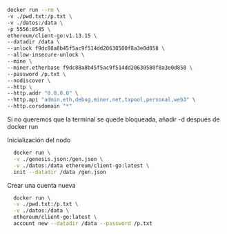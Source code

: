 ```bash
docker run --rm \
-v ./pwd.txt:/p.txt \
-v ./datos:/data \
-p 5556:8545 \
ethereum/client-go:v1.13.15 \
--datadir /data \
--unlock f9dc88a8b45f5ac9f514dd20630580f8a3e0d858 \
--allow-insecure-unlock \
--mine \
--miner.etherbase f9dc88a8b45f5ac9f514dd20630580f8a3e0d858 \
--password /p.txt \
--nodiscover \
--http \
--http.addr "0.0.0.0" \
--http.api "admin,eth,debug,miner,net,txpool,personal,web3" \
--http.corsdomain "*"
```

Si no queremos que la terminal se quede bloqueada, añadir -d después de docker run

Inicialización del nodo

```bash
  docker run \
  -v ./genesis.json:/gen.json \
  -v ./datos:/data ethereum/client-go:latest \
  init --datadir /data /gen.json
```

Crear una cuenta nueva

```bash
  docker run \
  -v ./pwd.txt:/p.txt \
  -v ./datos:/data \
  ethereum/client-go:latest \
  account new --datadir /data --password /p.txt
```
